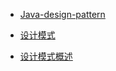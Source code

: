 - [Java-design-pattern](https://github.com/iluwatar/java-design-patterns)

- [设计模式](https://refactoringguru.cn/design-patterns/)

- [设计模式概述](http://c.biancheng.net/view/1317.html)